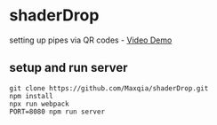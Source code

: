 # shaderDrop
setting up pipes via QR codes - 
[Video Demo](https://www.youtube.com/watch?v=ysDmQjFNMt0)


## setup and run server
    git clone https://github.com/Maxqia/shaderDrop.git
    npm install
    npx run webpack
    PORT=8080 npm run server

